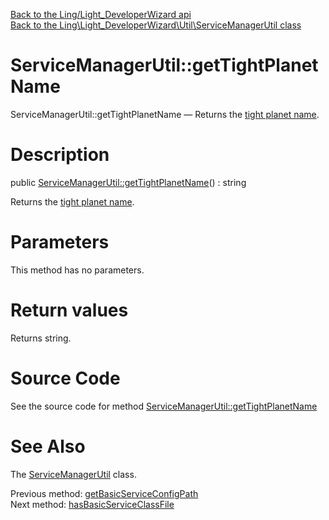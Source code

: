 [Back to the Ling/Light_DeveloperWizard api](https://github.com/lingtalfi/Light_DeveloperWizard/blob/master/doc/api/Ling/Light_DeveloperWizard.md)<br>
[Back to the Ling\Light_DeveloperWizard\Util\ServiceManagerUtil class](https://github.com/lingtalfi/Light_DeveloperWizard/blob/master/doc/api/Ling/Light_DeveloperWizard/Util/ServiceManagerUtil.md)


ServiceManagerUtil::getTightPlanetName
================



ServiceManagerUtil::getTightPlanetName — Returns the [tight planet name](https://github.com/lingtalfi/UniverseTools/blob/master/doc/pages/nomenclature.md#tight-planet-name).




Description
================


public [ServiceManagerUtil::getTightPlanetName](https://github.com/lingtalfi/Light_DeveloperWizard/blob/master/doc/api/Ling/Light_DeveloperWizard/Util/ServiceManagerUtil/getTightPlanetName.md)() : string




Returns the [tight planet name](https://github.com/lingtalfi/UniverseTools/blob/master/doc/pages/nomenclature.md#tight-planet-name).




Parameters
================

This method has no parameters.


Return values
================

Returns string.








Source Code
===========
See the source code for method [ServiceManagerUtil::getTightPlanetName](https://github.com/lingtalfi/Light_DeveloperWizard/blob/master/Util/ServiceManagerUtil.php#L304-L307)


See Also
================

The [ServiceManagerUtil](https://github.com/lingtalfi/Light_DeveloperWizard/blob/master/doc/api/Ling/Light_DeveloperWizard/Util/ServiceManagerUtil.md) class.

Previous method: [getBasicServiceConfigPath](https://github.com/lingtalfi/Light_DeveloperWizard/blob/master/doc/api/Ling/Light_DeveloperWizard/Util/ServiceManagerUtil/getBasicServiceConfigPath.md)<br>Next method: [hasBasicServiceClassFile](https://github.com/lingtalfi/Light_DeveloperWizard/blob/master/doc/api/Ling/Light_DeveloperWizard/Util/ServiceManagerUtil/hasBasicServiceClassFile.md)<br>

